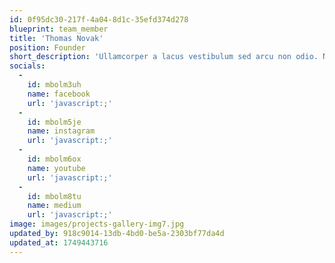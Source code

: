 ```yaml
---
id: 0f95dc30-217f-4a04-8d1c-35efd374d278
blueprint: team_member
title: 'Thomas Novak'
position: Founder
short_description: 'Ullamcorper a lacus vestibulum sed arcu non odio. Nulla porttitor massa id.'
socials:
  -
    id: mbolm3uh
    name: facebook
    url: 'javascript:;'
  -
    id: mbolm5je
    name: instagram
    url: 'javascript:;'
  -
    id: mbolm6ox
    name: youtube
    url: 'javascript:;'
  -
    id: mbolm8tu
    name: medium
    url: 'javascript:;'
image: images/projects-gallery-img7.jpg
updated_by: 918c9014-13db-4bd0-be5a-2303bf77da4d
updated_at: 1749443716
---
```

